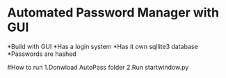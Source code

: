 # Automated Password Manager with GUI

*Build with GUI
*Has a login system
*Has it own sqllite3 database
*Passwords are hashed

#How to run
1.Donwload AutoPass folder
2.Run startwindow.py
